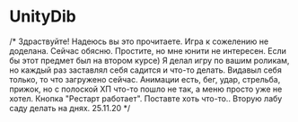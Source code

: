 # UnityDib
/*
Здраствуйте!
Надеюсь вы это прочитаете.
Игра к сожелению не доделана. Сейчас обясню.
Простите, но мне юнити не интересен. Если бы этот предмет был на втором курсе)
Я делал игру по вашим роликам, но каждый раз заставлял себя садится и что-то делать.
Видавыл себя только, то что загружено сейчас.
Анимации есть, бег, удар, стрельба, прижок, но с полоской ХП что-то пошло не так, а меню просто уже не хотел.
Кнопка "Рестарт работает".
Поставте хоть что-то..
Вторую лабу саду делать на днях.
25.11.20
*/
